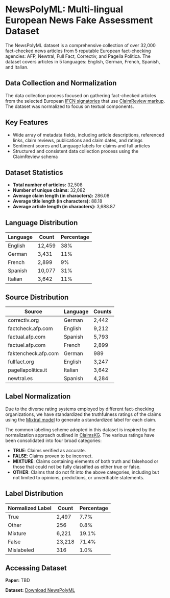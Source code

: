 # NewsPolyML: Multi-lingual European News Fake Assessment Dataset

The NewsPolyML dataset is a comprehensive collection of over 32,000 fact-checked news articles from 5 reputable European fact-checking agencies: AFP, Newtral, Full Fact, Correctiv, and Pagella Politica. The dataset covers articles in 5 languages: English, German, French, Spanish, and Italian.

## Data Collection and Normalization

The data collection process focused on gathering fact-checked articles from the selected European [IFCN signatories](https://ifcncodeofprinciples.poynter.org/signatories) that use [ClaimReview markup](https://developers.google.com/search/docs/appearance/structured-data/factcheck). The dataset was normalized to focus on textual components.

## Key Features

- Wide array of metadata fields, including article descriptions, referenced links, claim reviews, publications and claim dates, and ratings
- Sentiment scores and Language labels for claims and full articles
- Structured and consistent data collection process using the ClaimReview schema

## Dataset Statistics

- **Total number of articles:** 32,508
- **Number of unique claims:** 32,082
- **Average claim length (in characters):** 286.08
- **Average title length (in characters):** 88.18
- **Average article length (in characters):** 3,688.87

## Language Distribution

| Language | Count  | Percentage |
| -------- | ------ | ---------- |
| English  | 12,459 | 38%        |
| German   | 3,431  | 11%        |
| French   | 2,899  | 9%         |
| Spanish  | 10,077 | 31%        |
| Italian  | 3,642  | 11%        |

## Source Distribution

| Source              | Language | Counts |
| ------------------- | -------- | ------ |
| correctiv.org       | German   | 2,442  |
| factcheck.afp.com   | English  | 9,212  |
| factual.afp.com     | Spanish  | 5,793  |
| factuel.afp.com     | French   | 2,899  |
| faktencheck.afp.com | German   | 989    |
| fullfact.org        | English  | 3,247  |
| pagellapolitica.it  | Italian  | 3,642  |
| newtral.es          | Spanish  | 4,284  |

## Label Normalization

Due to the diverse rating systems employed by different fact-checking organizations, we have standardized the truthfulness ratings of the claims using the [Mixtral model](https://arxiv.org/abs/2401.04088) to generate a standardized label for each claim.

The common labeling scheme adopted in this dataset is inspired by the normalization approach outlined in [ClaimsKG](https://data.gesis.org/claimskg/). The various ratings have been consolidated into four broad categories:

- **TRUE**: Claims verified as accurate.
- **FALSE**: Claims proven to be incorrect.
- **MIXTURE**: Claims containing elements of both truth and falsehood or those that could not be fully classified as either true or false.
- **OTHER**: Claims that do not fit into the above categories, including but not limited to opinions, predictions, or unverifiable statements.

## Label Distribution

| Normalized Label | Count  | Percentage |
| ---------------- | ------ | ---------- |
| True             | 2,497  | 7.7%       |
| Other            | 256    | 0.8%       |
| Mixture          | 6,221  | 19.1%      |
| False            | 23,218 | 71.4%      |
| Mislabeled       | 316    | 1.0%       |

## Accessing Dataset

**Paper:** TBD

**Dataset:** [Download NewsPolyML](https://drive.proton.me/urls/P816K00J64#CjS1s5m1xryG)
